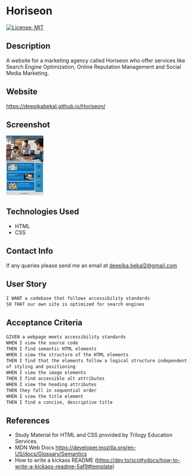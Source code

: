 # Horiseon

[![License: MIT](https://img.shields.io/badge/License-MIT-yellow.svg)](https://opensource.org/licenses/MIT)

## Description
A website for a marketing agency called Horiseon who offer services like Search Engine Optimization, Online Reputation Management and Social Media Marketing.

## Website
https://deepikabekal.github.io/Horiseon/

## Screenshot
<img src="assets/images/Screenshot_Horiseon.jpg" width=100>

## Technologies Used
* HTML
* CSS

## Contact Info
If any queries please send me an email at deepika.bekal2@gmail.com

## User Story
```
I WANT a codebase that follows accessibility standards
SO THAT our own site is optimized for search engines
```

## Acceptance Criteria
```
GIVEN a webpage meets accessibility standards
WHEN I view the source code
THEN I find semantic HTML elements
WHEN I view the structure of the HTML elements
THEN I find that the elements follow a logical structure independent of styling and positioning
WHEN I view the image elements
THEN I find accessible alt attributes
WHEN I view the heading attributes
THEN they fall in sequential order
WHEN I view the title element
THEN I find a concise, descriptive title
```
## References
* Study Material for HTML and CSS provided by Trilogy Education Services.
* MDN Web Docs https://developer.mozilla.org/en-US/docs/Glossary/Semantics
* How to write a kickass README (https://dev.to/scottydocs/how-to-write-a-kickass-readme-5af9#template)


